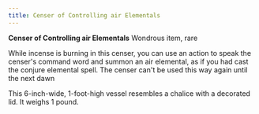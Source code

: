```yaml
---
title: Censer of Controlling air Elementals
---
```

**Censer of Controlling air Elementals**
Wondrous item, rare

While incense is burning in this censer, you can use an action to speak the censer's command word and summon an air elemental, as if you had cast the conjure elemental spell. The censer can't be used this way again until the next dawn

This 6-inch-wide, 1-foot-high vessel resembles a chalice with a decorated lid. It weighs 1 pound.
